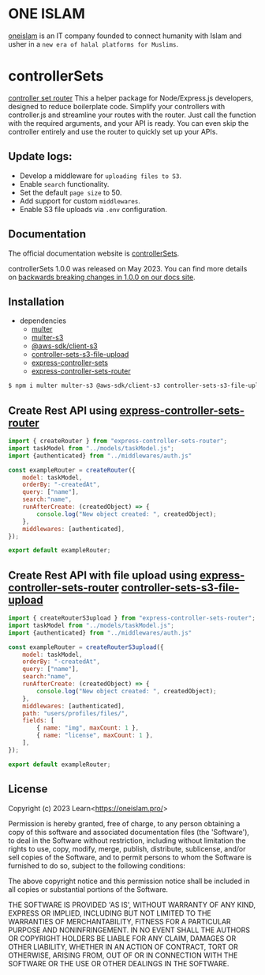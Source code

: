 # ONE ISLAM

[oneislam](https://oneislam.pro/) is an IT company founded to connect humanity with Islam and usher in a `new era of halal platforms for Muslims`.

# controllerSets

[controller set router](https://oneislam.pro/) This a helper package for Node/Express.js developers, designed to reduce boilerplate code. Simplify your controllers with controller.js and streamline your routes with the router. Just call the function with the required arguments, and your API is ready. You can even skip the controller entirely and use the router to quickly set up your APIs.

## Update logs:
* Develop a middleware for `uploading files to S3`.
* Enable `search` functionality.
* Set the default `page size` to 50.
* Add support for custom `middlewares`.
* Enable S3 file uploads via `.env` configuration.

## Documentation

The official documentation website is [controllerSets](https://oneislam.pro/).

controllerSets 1.0.0 was released on May 2023. You can find more details on [backwards breaking changes in 1.0.0 on our docs site](https://oneislam.pro/). 


## Installation
* dependencies
    * [multer](https://www.npmjs.com/package/multer)
    * [multer-s3](https://www.npmjs.com/package/multer-s3)
    * [@aws-sdk/client-s3](https://www.npmjs.com/package/@aws-sdk/client-s3)
    * [controller-sets-s3-file-upload](https://www.npmjs.com/package/controller-sets-s3-file-upload)
    * [express-controller-sets](https://www.npmjs.com/package/express-controller-sets)
    * [express-controller-sets-router](https://www.npmjs.com/package/express-controller-sets-router)

```sh
$ npm i multer multer-s3 @aws-sdk/client-s3 controller-sets-s3-file-upload express-controller-sets express-controller-sets-router
```

## Create Rest API using [express-controller-sets-router](https://www.npmjs.com/package/express-controller-sets-router)

```javascript
import { createRouter } from "express-controller-sets-router";
import taskModel from "../models/taskModel.js";
import {authenticated} from "../middlewares/auth.js"

const exampleRouter = createRouter({
    model: taskModel,
    orderBy: "-createdAt",
    query: ["name"],
    search:"name",
    runAfterCreate: (createdObject) => {
        console.log("New object created: ", createdObject);
    },
    middlewares: [authenticated],
});

export default exampleRouter;

```


## Create Rest API with file upload using [express-controller-sets-router](https://www.npmjs.com/package/express-controller-sets-router) [controller-sets-s3-file-upload](https://www.npmjs.com/package/controller-sets-s3-file-upload)


```javascript
import { createRouterS3upload } from "express-controller-sets-router";
import taskModel from "../models/taskModel.js";
import {authenticated} from "../middlewares/auth.js"

const exampleRouter = createRouterS3upload({
    model: taskModel,
    orderBy: "-createdAt",
    query: ["name"],
    search:"name",
    runAfterCreate: (createdObject) => {
        console.log("New object created: ", createdObject);
    },
    middlewares: [authenticated],
    path: "users/profiles/files/",
    fields: [
        { name: "img", maxCount: 1 },
        { name: "license", maxCount: 1 },
    ],
});

export default exampleRouter;

```



## License

Copyright (c) 2023 Learn&lt;https://oneislam.pro/&gt;

Permission is hereby granted, free of charge, to any person obtaining
a copy of this software and associated documentation files (the
'Software'), to deal in the Software without restriction, including
without limitation the rights to use, copy, modify, merge, publish,
distribute, sublicense, and/or sell copies of the Software, and to
permit persons to whom the Software is furnished to do so, subject to
the following conditions:

The above copyright notice and this permission notice shall be
included in all copies or substantial portions of the Software.

THE SOFTWARE IS PROVIDED 'AS IS', WITHOUT WARRANTY OF ANY KIND,
EXPRESS OR IMPLIED, INCLUDING BUT NOT LIMITED TO THE WARRANTIES OF
MERCHANTABILITY, FITNESS FOR A PARTICULAR PURPOSE AND NONINFRINGEMENT.
IN NO EVENT SHALL THE AUTHORS OR COPYRIGHT HOLDERS BE LIABLE FOR ANY
CLAIM, DAMAGES OR OTHER LIABILITY, WHETHER IN AN ACTION OF CONTRACT,
TORT OR OTHERWISE, ARISING FROM, OUT OF OR IN CONNECTION WITH THE
SOFTWARE OR THE USE OR OTHER DEALINGS IN THE SOFTWARE.
